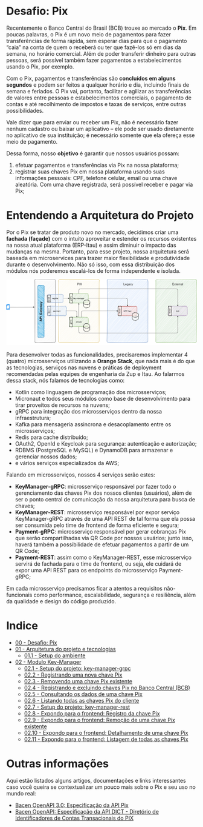 # Desafio: Pix

Recentemente o Banco Central do Brasil (BCB) trouxe ao mercado o **Pix**. Em poucas palavras, o Pix é um novo meio de pagamentos para fazer transferências de forma rápida, sem esperar dias para que o pagamento “caia” na conta de quem o receberá ou ter que fazê-los só em dias da semana, no horário comercial. Além de poder transferir dinheiro para outras pessoas, será possível também fazer pagamentos a estabelecimentos usando o Pix, por exemplo.

Com o Pix, pagamentos e transferências são **concluídos em alguns segundos** e podem ser feitos a qualquer horário e dia, incluindo finais de semana e feriados. O Pix vai, portanto, facilitar e agilizar as transferências de valores entre pessoas e estabelecimentos comerciais, o pagamento de contas e até recolhimento de impostos e taxas de serviços, entre outras possibilidades.

Vale dizer que para enviar ou receber um Pix, não é necessário fazer nenhum cadastro ou baixar um aplicativo – ele pode ser usado diretamente no aplicativo de sua instituição; é necessário somente que ela ofereça esse meio de pagamento. 

Dessa forma, nosso **objetivo** é garantir que nossos usuários possam:
1. efetuar pagamentos e transferências via Pix na nossa plataforma;
2. registrar suas chaves Pix em nossa plataforma usando suas informações pessoais: CPF, telefone celular, email ou uma chave aleatória. Com uma chave registrada, será possível receber e pagar via Pix;

# Entendendo a Arquitetura do Projeto

Por o Pix se tratar de produto novo no mercado, decidimos criar uma **fachada (façade)** com o intuito aproveitar e estender os recursos existentes na nossa atual plataforma (ERP-Itau) e assim diminuir o impacto das mudanças na mesma. Portanto, para esse projeto, nossa arquitetura será baseada em microservices para trazer maior flexibilidade e produtividade durante o desenvolvimento. Não só isso, com essa distribuição dos módulos nós poderemos escalá-los de forma independente e isolada.

![Arquitetura do projeto Pix](../../recursos/diagramas/PIX.png "Arquitetura do projeto Pix")

Para desenvolver todas as funcionalidades, precisaremos implementar 4 (quatro) microsserviços utilizando a **Orange Stack**, que nada mais é do que as tecnologias, serviços nas nuvens e práticas de deployment recomendadas pelas equipes de engenharia da Zup e Itau. Ao falarmos dessa stack, nós falamos de tecnologias como:

* Kotlin como linguagem de programação dos microsserviços;
* Micronaut e todos seus módulos como base de desenvolvimento para tirar proveitos de recursos na nuvens;
* gRPC para integração dos microsserviços dentro da nossa infraestrutura;
* Kafka para mensageria assincrona e desacoplamento entre os microsserviços;
* Redis para cache distribuído;
* OAuth2, OpenId e Keycloak para segurança: autenticação e autorização;
* RDBMS (PostgreSQL e MySQL) e DynamoDB para armazenar e gerenciar nossos dados;
* e vários serviços especializados da AWS;

Falando em microsserviços, nossos 4 serviços serão estes:

- **KeyManager-gRPC**: microsserviço responsável por fazer todo o gerenciamento das chaves Pix dos nossos clientes (usuários), além de ser o ponto central de comunicação da nossa arquitetura para busca de chaves;
- **KeyManager-REST**: microsserviço responsável por expor serviço KeyManager-gRPC através de uma API REST de tal forma que ela possa ser consumida pelo time de frontend de forma eficiente e segura;
- **Payment-gRPC**: microsserviço responsável por gerar cobranças Pix que serão compartilhadas via QR Code por nossos usuários; junto isso, haverá também a possibilidade de efetuar pagamentos a partir de um QR Code;
- **Payment-REST**: assim como o KeyManager-REST, esse microsserviço servirá de fachada para o time de frontend, ou seja, ele cuidará de expor uma API REST para os endpoints do microsserviço Payment-gRPC;

Em cada microsserviço precisamos ficar a atentos a requisitos não-funcionais como performance, escalabilidade, segurança e resiliência, além da qualidade e design do código produzido.

# Indice

- [00 - Desafio: Pix](README.md)
- [01 - Arquitetura do projeto e tecnologias](#entendendo-a-arquitetura-do-projeto)
    - [01.1 - Setup do ambiente](../005-setup-do-ambiente.md)
- [02 - Modulo Key-Manager]()
    - [02.1 - Setup do projeto: key-manager-grpc](001-setup-do-projeto-key-manager-grpc.md)
    - [02.2 - Registrando uma nova chave Pix](005-registrando-uma-nova-chave-pix.md)
    - [02.3 - Removendo uma chave Pix existente](010-removendo-uma-chave-pix-existente.md)
    - [02.4 - Registrando e excluindo chaves Pix no Banco Central (BCB)](015-registrando-e-excluindo-chaves-pix-no-bcb.md)
    - [02.5 - Consultando os dados de uma chave Pix](020-consultando-os-dados-de-uma-chave-pix.md)
    - [02.6 - Listando todas as chaves Pix do cliente](021-listando-todas-as-chaves-pix-do-cliente.md)
    - [02.7 - Setup do projeto: key-manager-rest](025-setup-do-projeto-key-manager-rest.md)
    - [02.8 - Expondo para o frontend: Registro da chave Pix](030-expondo-para-o-frontend-registro-da-chave-pix.md)
    - [02.9 - Expondo para o frontend: Remoção de uma chave Pix existente](035-expondo-para-o-frontend-remocao-de-uma-chave-pix-existente.md)
    - [02.10 - Expondo para o frontend: Detalhamento de uma chave Pix](040-expondo-para-o-frontend-detalhamento-de-uma-chave-pix.md)
    - [02.11 - Expondo para o frontend: Listagem de todas as chaves Pix](045-expondo-para-o-frontend-listagem-de-chaves-pix.md)

# Outras informações 

Aqui estão listados alguns artigos, documentações e links interessantes caso você queira se contextualizar um pouco mais sobre o Pix e seu uso no mundo real:

- [Bacen OpenAPI 3.0: Especificação da API Pix](https://github.com/bacen/pix-api)
- [Bacen OpenAPI: Especificação da API DICT - Diretório de Identificadores de Contas Transacionais do PIX](https://github.com/bacen/pix-dict-api)